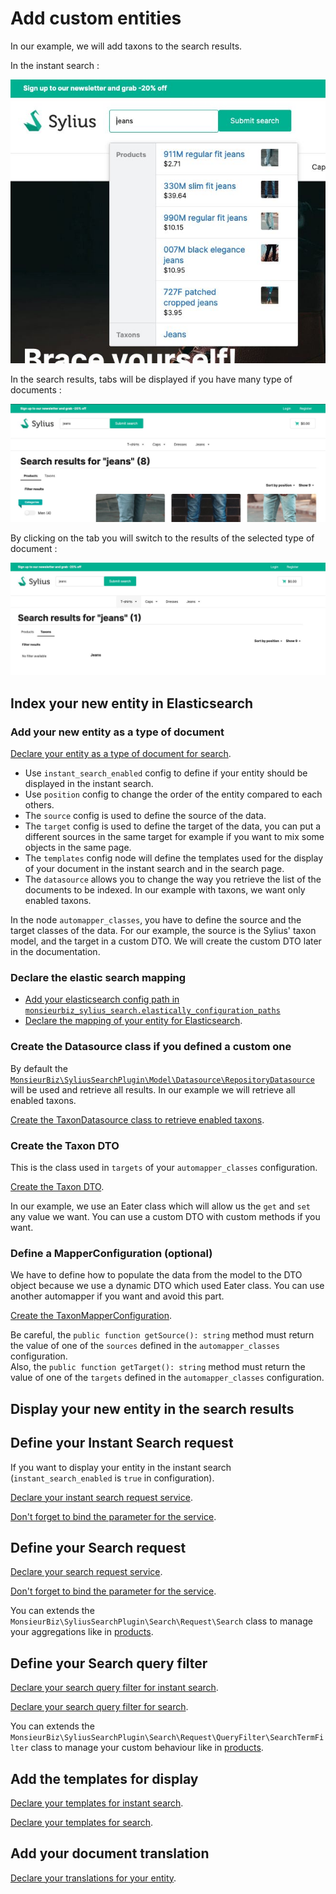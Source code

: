 # Add custom entities

In our example, we will add taxons to the search results.

In the instant search :

![Taxons displayed in the instant search results](img/taxon-instant.jpg)

In the search results, tabs will be displayed if you have many type of documents :

![Tabs displayed in the search results](img/taxon-search.jpg)

By clicking on the tab you will switch to the results of the selected type of document :

![Taxons displayed in the search results](img/taxon-search-2.jpg)

## Index your new entity in Elasticsearch

### Add your new entity as a type of document

[Declare your entity as a type of document for search](../dist/src/Resources/config/search/taxons.yaml).

- Use `instant_search_enabled` config to define if your entity should be displayed in the instant search.
- Use `position` config to change the order of the entity compared to each others.
- The `source` config is used to define the source of the data.
- The `target` config is used to define the target of the data, you can put a different sources in the same target for example if you want to mix some objects in the same page.
- The `templates` config node will define the templates used for the display of your document in the instant search and in the search page.
- The `datasource` allows you to change the way you retrieve the list of the documents to be indexed. In our example with taxons, we want only enabled taxons.

In the node `automapper_classes`, you have to define the source and the target classes of the data.
For our example, the source is the Sylius' taxon model, and the target in a custom DTO.
We will create the custom DTO later in the documentation.

### Declare the elastic search mapping

- [Add your elasticsearch config path in `monsieurbiz_sylius_search.elastically_configuration_paths`](../dist/config/packages/monsieurbiz_sylius_search_plugin.yaml#L9)
- [Declare the mapping of your entity for Elasticsearch](../dist/src/Resources/config/elasticsearch/app_taxon_mapping.yaml).

### Create the Datasource class if you defined a custom one

By default the [`MonsieurBiz\SyliusSearchPlugin\Model\Datasource\RepositoryDatasource`](/src/Model/Datasource/RepositoryDatasource.php) will be used and retrieve all results.
In our example we will retrieve all enabled taxons.  

[Create the TaxonDatasource class to retrieve enabled taxons](../dist/src/Search/Model/Datasource/TaxonDatasource.php).

### Create the Taxon DTO

This is the class used in `targets` of your `automapper_classes` configuration.

[Create the Taxon DTO](../dist/src/Search/Model/Taxon/TaxonDTO.php).

In our example, we use an Eater class which will allow us the `get` and `set` any value we want.
You can use a custom DTO with custom methods if you want.   

### Define a MapperConfiguration (optional)

We have to define how to populate the data from the model to the DTO object because we use a dynamic DTO which used Eater class.
You can use another automapper if you want and avoid this part.

[Create the TaxonMapperConfiguration](../dist/src/Search/Automapper/TaxonMapperConfiguration.php).

Be careful, the `public function getSource(): string` method must return the value of one of the `sources` defined in the `automapper_classes` configuration.  
Also, the `public function getTarget(): string` method must return the value of one of the `targets` defined in the `automapper_classes` configuration.

## Display your new entity in the search results

## Define your Instant Search request

If you want to display your entity in the instant search (`instant_search_enabled` is `true` in configuration).

[Declare your instant search request service](../dist/src/Resources/config/services.yaml#L60).

[Don't forget to bind the parameter for the service](../dist/src/Resources/config/services.yaml#L6).

## Define your Search request

[Declare your search request service](../dist/src/Resources/config/services.yaml#L67).

[Don't forget to bind the parameter for the service](../dist/src/Resources/config/services.yaml#L6).

You can extends the `MonsieurBiz\SyliusSearchPlugin\Search\Request\Search` class to manage your aggregations like in [products](../src/Search/Request/ProductRequest/Search.php).

## Define your Search query filter

[Declare your search query filter for instant search](../dist/src/Resources/config/services.yaml#L77).

[Declare your search query filter for search](../dist/src/Resources/config/services.yaml#L87).

You can extends the `MonsieurBiz\SyliusSearchPlugin\Search\Request\QueryFilter\SearchTermFilter` class to manage your custom behaviour like in [products](../src/Search/Request/QueryFilter/Product/SearchTermFilter.php).

## Add the templates for display

[Declare your templates for instant search](../dist/templates/bundles/MonsieurBizSyliusSearchPlugin/Instant/Taxon/_box.html.twig).

[Declare your templates for search](../dist/templates/bundles/MonsieurBizSyliusSearchPlugin/Search/Taxon/_box.html.twig).

## Add your document translation

[Declare your translations for your entity](../dist/translations/messages.en.yaml#L5).
